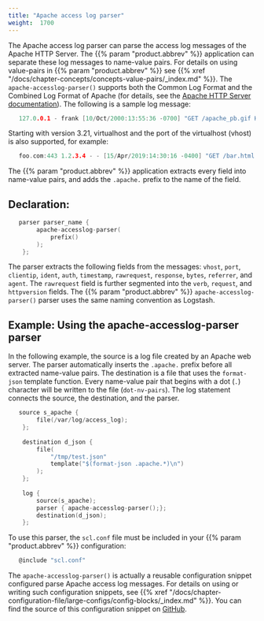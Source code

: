 ```yaml
---
title: "Apache access log parser"
weight:  1700
---
```

<!-- DISCLAIMER: This file is based on the syslog-ng Open Source Edition documentation https://github.com/balabit/syslog-ng-ose-guides/commit/2f4a52ee61d1ea9ad27cb4f3168b95408fddfdf2 and is used under the terms of The syslog-ng Open Source Edition Documentation License. The file has been modified by Axoflow. -->

The Apache access log parser can parse the access log messages of the Apache HTTP Server. The {{% param "product.abbrev" %}} application can separate these log messages to name-value pairs. For details on using value-pairs in {{% param "product.abbrev" %}} see {{% xref "/docs/chapter-concepts/concepts-value-pairs/_index.md" %}}. The `apache-accesslog-parser()` supports both the Common Log Format and the Combined Log Format of Apache (for details, see the [Apache HTTP Server documentation](https://httpd.apache.org/docs/2.4/logs.html#accesslog)). The following is a sample log message:

```c
   127.0.0.1 - frank [10/Oct/2000:13:55:36 -0700] "GET /apache_pb.gif HTTP/1.0" 200 2326

```

Starting with version 3.21, virtualhost and the port of the virtualhost (vhost) is also supported, for example:

```c
   foo.com:443 1.2.3.4 - - [15/Apr/2019:14:30:16 -0400] "GET /bar.html HTTP/2.0" 500 - "https://foo.com/referer.html" "Mozilla/5.0 ..."

```

The {{% param "product.abbrev" %}} application extracts every field into name-value pairs, and adds the `.apache.` prefix to the name of the field.


## Declaration:

```c
   parser parser_name {
        apache-accesslog-parser(
            prefix()
        );
    };

```


The parser extracts the following fields from the messages: `vhost`, `port`, `clientip`, `ident`, `auth`, `timestamp`, `rawrequest`, `response`, `bytes`, `referrer`, and `agent`. The `rawrequest` field is further segmented into the `verb`, `request`, and `httpversion` fields. The {{% param "product.abbrev" %}} `apache-accesslog-parser()` parser uses the same naming convention as Logstash.


## Example: Using the apache-accesslog-parser parser

In the following example, the source is a log file created by an Apache web server. The parser automatically inserts the `.apache.` prefix before all extracted name-value pairs. The destination is a file that uses the `format-json` template function. Every name-value pair that begins with a dot (`.`) character will be written to the file (`dot-nv-pairs`). The log statement connects the source, the destination, and the parser.

```c
   source s_apache {
        file(/var/log/access_log);
    };
    
    destination d_json {
        file(
            "/tmp/test.json"
            template("$(format-json .apache.*)\n")
        );
    };
    
    log {
        source(s_apache);
        parser { apache-accesslog-parser();};
        destination(d_json);
    };

```


To use this parser, the `scl.conf` file must be included in your {{% param "product.abbrev" %}} configuration:

```c
   @include "scl.conf"

```

The `apache-accesslog-parser()` is actually a reusable configuration snippet configured parse Apache access log messages. For details on using or writing such configuration snippets, see {{% xref "/docs/chapter-configuration-file/large-configs/config-blocks/_index.md" %}}. You can find the source of this configuration snippet on [GitHub](https://github.com/syslog-ng/syslog-ng/blob/master/scl/apache/apache.conf).
